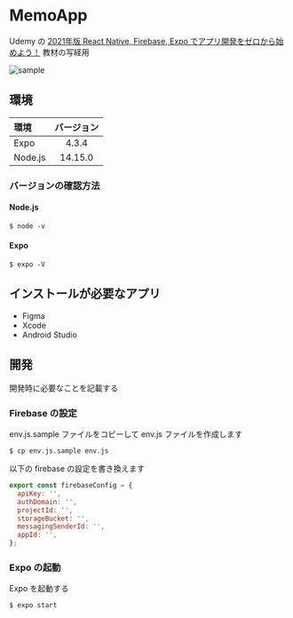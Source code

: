 # MemoApp

Udemy の [2021年版 React Native, Firebase, Expo でアプリ開発をゼロから始めよう！](https://www.udemy.com/course/react-native-ios-android/) 教材の写経用

![sample](https://raw.githubusercontent.com/dodonki1223/image_garage/master/MemoApp/sample.gif)

## 環境

| 環境         | バージョン  |
|:-------------|:-----------:|
| Expo         | 4.3.4       |
| Node.js      | 14.15.0     |

### バージョンの確認方法

#### Node.js 

```shell
$ node -v
```

#### Expo

```shell
$ expo -V
````

## インストールが必要なアプリ

- Figma
- Xcode
- Android Studio

## 開発

開発時に必要なことを記載する

### Firebase の設定

env.js.sample ファイルをコピーして env.js ファイルを作成します

```shell
$ cp env.js.sample env.js
```

以下の firebase の設定を書き換えます

```js
export const firebaseConfig = {
  apiKey: '',
  authDomain: '',
  projectId: '',
  storageBucket: '',
  messagingSenderId: '',
  appId: '',
};
```

### Expo の起動

Expo を起動する

```shell
$ expo start
```

